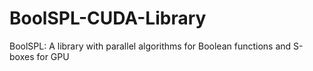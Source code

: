 # BoolSPL-CUDA-Library
BoolSPL: A library with parallel algorithms for Boolean functions and S-boxes for GPU
